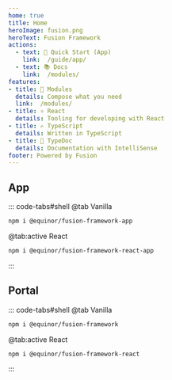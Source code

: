 ```yaml
---
home: true
title: Home
heroImage: fusion.png
heroText: Fusion Framework
actions:
  - text: 🚀 Quick Start (App)
    link:  /guide/app/
  - text: 📚 Docs
    link:  /modules/
features:
- title: 🧬 Modules
  details: Compose what you need
  link:  /modules/
- title: ⚛️ React
  details: Tooling for developing with React
- title: ✍️ TypeScript
  details: Written in TypeScript
- title: 📄 TypeDoc
  details: Documentation with IntelliSense
footer: Powered by Fusion
---
```


## App

::: code-tabs#shell
@tab Vanilla
```sh
npm i @equinor/fusion-framework-app
```

@tab:active React
```sh
npm i @equinor/fusion-framework-react-app
```
:::

## Portal
::: code-tabs#shell
@tab Vanilla
```sh
npm i @equinor/fusion-framework
```

@tab:active React
```sh
npm i @equinor/fusion-framework-react
```
:::